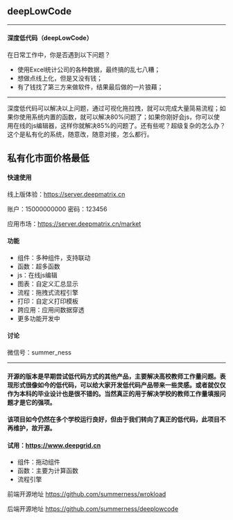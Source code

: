 ## deepLowCode
----
#### 深度低代码（deepLowCode）
在日常工作中，你是否遇到以下问题？

 - 使用Excel统计公司的各种数据，最终搞的乱七八糟；
 - 想做点线上化，但是又没有钱；
 - 有了钱找了第三方来做软件，结果最后做的一片狼藉；
--- 
 深度低代码可以解决以上问题，通过可视化拖拉拽，就可以完成大量简易流程；如果你使用系统内置的函数，就可以解决80%问题了；如果你刚好会js，你可以使用在线的js编辑器，这样你就解决85%的问题了。还有些呢？超级复杂的怎么办？这个是私有化的系统，随意改，随意对接，怎么都行。
 
**私有化市面价格最低**
---
#### 快速使用
线上版体验：<https://server.deepmatrix.cn>

账户：15000000000 密码：123456

应用市场：<https://server.deepmatrix.cn/market>

#### 功能

 - 组件：多种组件，支持联动
 - 函数：超多函数
 - js：在线js编辑
 - 图表：自定义汇总显示
 - 流程：拖拽式流程引擎
 - 打印：自定义打印模板
 - 跨应用：应用间数据穿透
 - 更多功能开发中

#### 讨论
微信号：summer_ness

--------

#### 开源的版本是早期尝试低代码方式的其他产品，主要解决高校教师工作量问题。表现形式很像如今的低代码，可以给大家开发低代码产品带来一些灵感。或者就仅仅作为本科的毕业设计也是很不错的。当然真正的用于解决学校的教师工作量填报问题才是它的强项。
#### 该项目如今仍然在多个学校运行良好，但由于我们转向了真正的低代码，此项目不再维护，故开源。
#### 试用：<https://www.deepgrid.cn>

- 组件：拖动组件
- 函数：主要为计算函数
- 流程引擎

前端开源地址 <https://github.com/summerness/wrokload>

后端开源地址 <https://github.com/summerness/deeplowcode>


